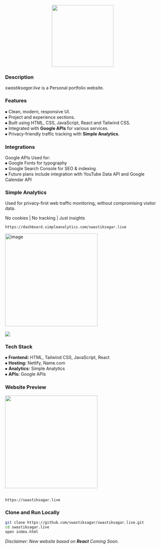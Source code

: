 <div align="middle">
<img height="200" src="https://i.postimg.cc/7L82CK2X/Copy-of-s-Block.png" />
</div>
<div align="left"> <h3>Description</h3></div>
<h><p align="left"> 

*swastiksagar.live* is a Personal portfolio website.</p></h>

<div align="left"> <h3>Features</h3></div>

⦁ Clean, modern, responsive UI.<br>
⦁ Project and experience sections.<br>
⦁ Built using HTML, CSS, JavaScript, React and Tailwind CSS.<br>
⦁ Integrated with **Google APIs** for various services.<br>
⦁ Privacy-friendly traffic tracking with **Simple Analytics**.<br>

<div align="left">  <h3>Integrations</h3></div>

Google APIs Used for:<br>
⦁ Google Fonts for typography<br>
⦁ Google Search Console for SEO & indexing<br>
⦁ Future plans include integration with YouTube Data API and Google Calendar API<br>

<div align="left"> <h3>Simple Analytics</h3></div>
Used for privacy-first web traffic monitoring, without compromising visitor data.<br>

No cookies | No tracking | Just insights

```
https://dashboard.simpleanalytics.com/swastiksagar.live
```

<img width="" height="300" alt="image" src="https://i.postimg.cc/zfmf5kX4/Screenshot-2025-08-15-224045.png" /><br></br>
<a href="https://dashboard.simpleanalytics.com/swastiksagar.live?utm_source=swastiksagar.live&utm_content=badge&affiliate=guwif-soc" referrerpolicy="origin" target="_blank"><picture><source srcset="https://simpleanalyticsbadges.com/swastiksagar.live?mode=dark" media="(prefers-color-scheme: dark)" /><img src="https://simpleanalyticsbadges.com/swastiksagar.live?mode=light" loading="lazy" referrerpolicy="no-referrer" crossorigin="anonymous" /></picture></a>

<div align="left"> <h3>Tech Stack</h3></div>

⦁ **Frontend:** HTML, Tailwind CSS, JavaScript, React<br>
⦁ **Hosting:** Netlify, Name.com<br>
⦁ **Analytics:** Simple Analytics<br>
⦁ **APIs:** Google APIs<br>

<div align="left"> <h3>Website Preview</h3></div>

<div align="left">
<img height="300" src="https://i.postimg.cc/WzDRhQ58/Screenshot-2025-08-15-224317.png" />
</div><br>

```
https://swastiksagar.live
```
<div align="left"> <h3>Clone and Run Locally</h3></div>

```bash
git clone https://github.com/swastiksagar/swastiksagar.live.git
cd swastiksagar.live
open index.html
```


*Disclaimer: New website based on **React** Coming Soon.*



